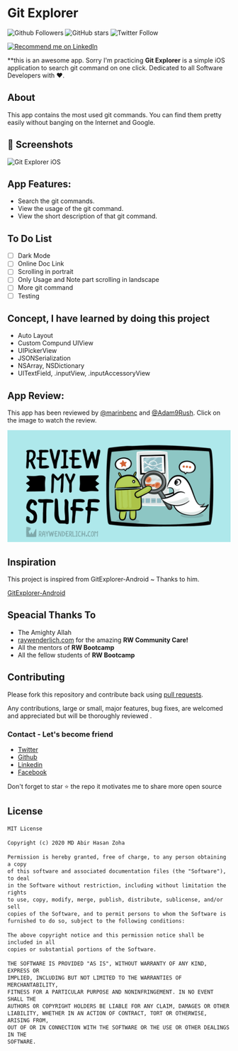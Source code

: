 # Git Explorer

![Github Followers](https://img.shields.io/github/followers/zoha131?label=Follow&style=social)
![GitHub stars](https://img.shields.io/github/stars/zoha131/GitExplorer-iOS?style=social)
![Twitter Follow](https://img.shields.io/twitter/follow/zoha131?label=Follow&style=social)

<a href="https://www.linkedin.com/in/zoha131/">
    <img src="https://img.shields.io/badge/Support-Recommed%2FEndorse%20me%20on%20Linkedin-yellow?style=for-the-badge&logo=linkedin" alt="Recommend me on LinkedIn" /></a>

**this is an awesome app. Sorry I'm practicing 
**Git Explorer** is a simple iOS application to search git command on one click. Dedicated to all Software Developers with ❤️.


## About
This app contains the most used git commands. You can find them pretty easily without banging on the Internet and Google.


## 📸 Screenshots

<img src="./doc/app_profile.png" alt="Git Explorer iOS">


## App Features:
- Search the git commands.
- View the usage of the git command.
- View the short description of that git command.


## To Do List
- [ ] Dark Mode
- [ ] Online Doc Link
- [ ] Scrolling in portrait
- [ ] Only Usage and Note part scrolling in landscape
- [ ] More git command
- [ ] Testing

## Concept, I have learned by doing this project
- Auto Layout
- Custom Compund UIView
- UIPickerView
- JSONSerialization
- NSArray, NSDictionary
- UITextField, .inputView, .inputAccessoryView


## App Review:
This app has been reviewed by [@marinbenc](https://twitter.com/marinbenc) and [@Adam9Rush](https://twitter.com/adam9rush). Click on the image to watch the review.

[![Watch the video](./doc/review.png)](https://www.raywenderlich.com/10527046-review-my-stuff/lessons/8)

## Inspiration

This project is inspired from GitExplorer-Android ~ Thanks to him.

  [GitExplorer-Android](https://github.com/Shashank02051997/GitExplorer-Android)

## Speacial Thanks To
- The Amighty Allah
- [raywenderlich.com](https://www.raywenderlich.com/) for the amazing **RW Community Care!**
- All the mentors of **RW Bootcamp**
- All the fellow students of **RW Bootcamp**

## Contributing

Please fork this repository and contribute back using
[pull requests](https://github.com/Zoha131/GitExplorer-iOS/pulls).

Any contributions, large or small, major features, bug fixes, are welcomed and appreciated
but will be thoroughly reviewed .

### Contact - Let's become friend
- [Twitter](https://twitter.com/zoha131)
- [Github](https://github.com/zoha131)
- [Linkedin](https://www.linkedin.com/in/zoha131/)
- [Facebook](https://www.facebook.com/zoha131)

<p>
Don't forget to star ⭐ the repo it motivates me to share more open source
</p>

## License

```
MIT License

Copyright (c) 2020 MD Abir Hasan Zoha

Permission is hereby granted, free of charge, to any person obtaining a copy
of this software and associated documentation files (the "Software"), to deal
in the Software without restriction, including without limitation the rights
to use, copy, modify, merge, publish, distribute, sublicense, and/or sell
copies of the Software, and to permit persons to whom the Software is
furnished to do so, subject to the following conditions:

The above copyright notice and this permission notice shall be included in all
copies or substantial portions of the Software.

THE SOFTWARE IS PROVIDED "AS IS", WITHOUT WARRANTY OF ANY KIND, EXPRESS OR
IMPLIED, INCLUDING BUT NOT LIMITED TO THE WARRANTIES OF MERCHANTABILITY,
FITNESS FOR A PARTICULAR PURPOSE AND NONINFRINGEMENT. IN NO EVENT SHALL THE
AUTHORS OR COPYRIGHT HOLDERS BE LIABLE FOR ANY CLAIM, DAMAGES OR OTHER
LIABILITY, WHETHER IN AN ACTION OF CONTRACT, TORT OR OTHERWISE, ARISING FROM,
OUT OF OR IN CONNECTION WITH THE SOFTWARE OR THE USE OR OTHER DEALINGS IN THE
SOFTWARE.
```
